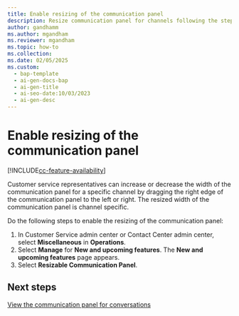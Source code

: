 ```yaml
---
title: Enable resizing of the communication panel
description: Resize communication panel for channels following the steps in Customer Service admin center. 
author: gandhamm
ms.author: mgandham
ms.reviewer: mgandham
ms.topic: how-to 
ms.collection: 
ms.date: 02/05/2025
ms.custom:
  - bap-template
  - ai-gen-docs-bap
  - ai-gen-title
  - ai-seo-date:10/03/2023
  - ai-gen-desc
---
```


# Enable resizing of the communication panel

[!INCLUDE[cc-feature-availability](../../includes/cc-feature-availability.md)]

Customer service representatives can increase or decrease the width of the communication panel for a specific channel by dragging the right edge of the communication panel to the left or right. The resized width of the communication panel is channel specific.

Do the following steps to enable the resizing of the communication panel:

1. In Customer Service admin center or Contact Center admin center, select **Miscellaneous** in **Operations**.
1. Select **Manage** for **New and upcoming features**. The **New and upcoming features** page appears.
1. Select  **Resizable Communication Panel**.

## Next steps
[View the communication panel for conversations](../use/oc-conversation-control.md)